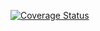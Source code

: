 [![Coverage Status](https://coveralls.io/repos/github/sharshi/tools/badge.svg?branch=master)](https://coveralls.io/github/sharshi/tools?branch=master)
